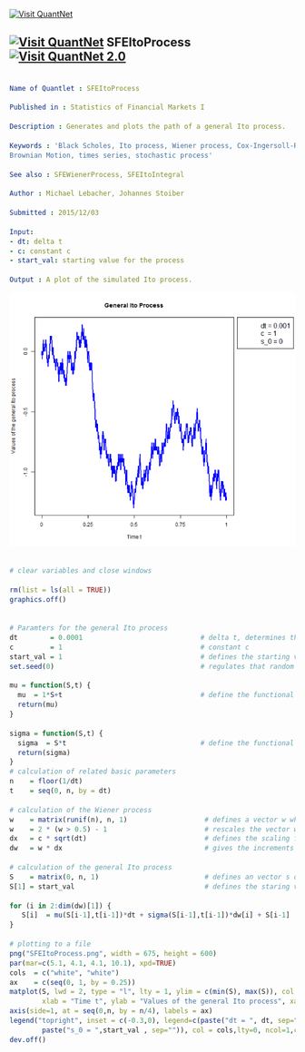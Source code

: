 
[<img src="https://github.com/QuantLet/Styleguide-and-FAQ/blob/master/pictures/banner.png" width="880" alt="Visit QuantNet">](http://quantlet.de/index.php?p=info)

## [<img src="https://github.com/QuantLet/Styleguide-and-Validation-procedure/blob/master/pictures/qloqo.png" alt="Visit QuantNet">](http://quantlet.de/) **SFEItoProcess** [<img src="https://github.com/QuantLet/Styleguide-and-Validation-procedure/blob/master/pictures/QN2.png" width="60" alt="Visit QuantNet 2.0">](http://quantlet.de/d3/ia)

```yaml

Name of Quantlet : SFEItoProcess

Published in : Statistics of Financial Markets I

Description : Generates and plots the path of a general Ito process.

Keywords : 'Black Scholes, Ito process, Wiener process, Cox-Ingersoll-Ross process, geometric
Brownian Motion, times series, stochastic process'

See also : SFEWienerProcess, SFEItoIntegral

Author : Michael Lebacher, Johannes Stoiber

Submitted : 2015/12/03

Input: 
- dt: delta t
- c: constant c
- start_val: starting value for the process

Output : A plot of the simulated Ito process.

```

![Picture1](Wiener_Process.png)


```r

# clear variables and close windows

rm(list = ls(all = TRUE))
graphics.off()


# Paramters for the general Ito process
dt        = 0.0001                             # delta t, determines the length of the step size
c         = 1                                  # constant c
start_val = 1                                  # defines the starting value
set.seed(0)                                    # regulates that random numbers do not change with repeated executions of the code

mu = function(S,t) {
  mu  = 1*S+t                                  # define the functional form of mu
  return(mu)
}

sigma = function(S,t) {
  sigma  = S*t                                 # define the functional form of sigma
  return(sigma)
}
# calculation of related basic parameters
n    = floor(1/dt)                              
t    = seq(0, n, by = dt) 

# calculation of the Wiener process
w    = matrix(runif(n), n, 1)                   # defines a vector w which contains values randomly choosen greater or smaller than zero
w    = 2 * (w > 0.5) - 1                        # rescales the vector w to -1 or 1
dx   = c * sqrt(dt)                             # defines the scaling factor dx
dw   = w * dx                                   # gives the increments of a Wiener process
  
# calculation of the general Ito process
S    = matrix(0, n, 1)                          # defines an vector s of length n containing zeros
S[1] = start_val                                # defines the staring value
  
for (i in 2:dim(dw)[1]) {
   S[i]  = mu(S[i-1],t[i-1])*dt + sigma(S[i-1],t[i-1])*dw[i] + S[i-1]
}
  
# plotting to a file
png("SFEItoProcess.png", width = 675, height = 600) 
par(mar=c(5.1, 4.1, 4.1, 10.1), xpd=TRUE)
cols  = c("white", "white")
ax    = c(seq(0, 1, by = 0.25))
matplot(S, lwd = 2, type = "l", lty = 1, ylim = c(min(S), max(S)), col = "blue", main = "General Ito Process", 
		xlab = "Time t", ylab = "Values of the general Ito process", xaxt="n")
axis(side=1, at = seq(0,n, by = n/4), labels = ax)
legend("topright", inset = c(-0.3,0), legend=c(paste("dt = ", dt, sep=""),paste("c  = ", c, sep=""),
		paste("s_0 = ",start_val , sep="")), col = cols,lty=0, ncol=1,cex=1.3,bty="o",lwd=0)
dev.off()

```
